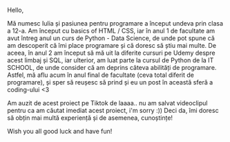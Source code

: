 Hello,

Mă numesc Iulia și pasiunea pentru programare a început undeva prin clasa a 12-a. Am început cu basics of HTML / CSS, iar în anul 1 de facultate am avut întreg anul 
un curs de Python - Data Science, de unde pot spune că am descoperit că îmi place programare și că doresc să știu mai multe. De aceea, în anul 2 am început să mă uit
la diferite cursuri pe Udemy despre acest limbaj și SQL, iar ulterior, am luat parte la cursul de Python de la IT SCHOOL, de unde consider că am deprins câteva 
abilități de programare. 
Astfel, mă aflu acum în anul final de facultate (ceva total diferit de programare), și sper să reușesc să prind și eu un post în această sferă a coding-ului <3

Am auzit de acest proiect pe Tiktok de laaaa.. nu am salvat videoclipul pentru ca am căutat imediat acest proiect, i'm sorry :))
Deci da, îmi doresc să obțin mai multă experiență și de asemenea, cunoștințe! 

Wish you all good luck and have fun!
